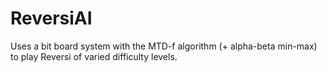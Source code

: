 ReversiAI
=========

Uses a bit board system with the MTD-f algorithm (+ alpha-beta min-max) to play Reversi of varied difficulty levels.
